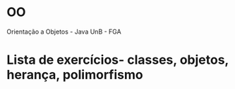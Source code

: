 # OO
Orientação a Objetos - Java
UnB - FGA
# Lista de exercícios- classes, objetos, herança, polimorfismo
